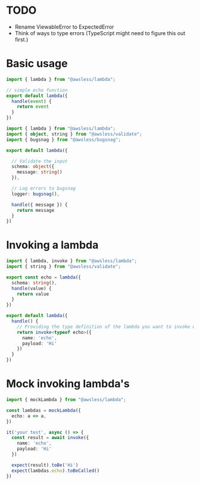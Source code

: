 # TODO
- Rename ViewableError to ExpectedError
- Think of ways to type errors (TypeScript might need to figure this out first.)

# Basic usage

```ts
import { lambda } from "@awsless/lambda";

// simple echo function
export default lambda({
  handle(event) {
    return event
  }
})
```

```ts
import { lambda } from "@awsless/lambda";
import { object, string } from "@awsless/validate";
import { bugsnag } from "@awsless/bugsnag";

export default lambda({

  // Validate the input
  schema: object({
    message: string()
  }),

  // Log errors to bugsnag
  logger: bugsnag(),

  handle({ message }) {
    return message
  }
})
```

# Invoking a lambda

```ts
import { lambda, invoke } from "@awsless/lambda";
import { string } from "@awsless/validate";

export const echo = lambda({
  schema: string(),
  handle(value) {
    return value
  }
})

export default lambda({
  handle() {
    // Providing the type definition of the lambda you want to invoke will give you type hinting for the payload and return value.
    return invoke<typeof echo>({
      name: 'echo',
      payload: 'Hi'
    })
  }
})

```

# Mock invoking lambda's

```ts
import { mockLambda } from "@awsless/lambda";

const lambdas = mockLambda({
  echo: a => a,
})

it('your test', async () => {
  const result = await invoke({
    name: 'echo',
    payload: 'Hi'
  })

  expect(result).toBe('Hi')
  expect(lambdas.echo).toBeCalled()
})
```

